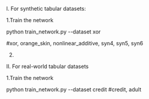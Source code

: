 I. For synthetic tabular datasets:

1.Train the network

python train_network.py --dataset xor

#xor, orange_skin, nonlinear_additive, syn4, syn5, syn6





2.


II. For real-world tabular datasets

1.Train the network

python train_network.py --dataset credit
#credit, adult
